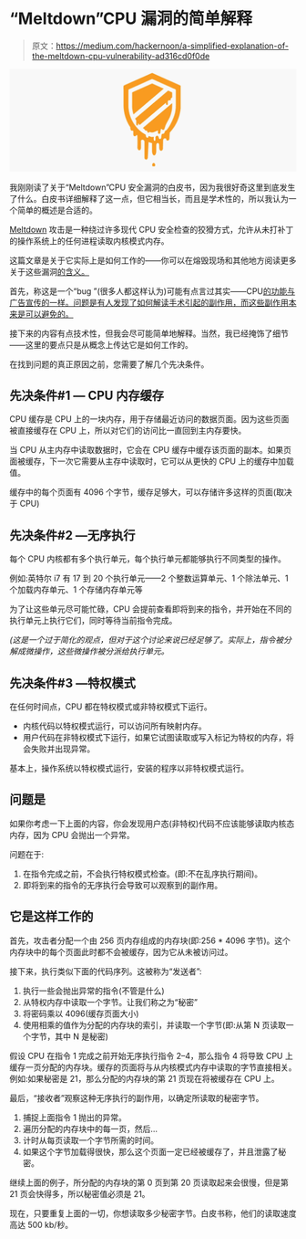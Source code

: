 # “Meltdown”CPU 漏洞的简单解释

> 原文：<https://medium.com/hackernoon/a-simplified-explanation-of-the-meltdown-cpu-vulnerability-ad316cd0f0de>

![](img/6095ac47577bcc385e9cce82f624ca5f.png)

我刚刚读了关于“Meltdown”CPU 安全漏洞的白皮书，因为我很好奇这里到底发生了什么。白皮书详细解释了这一点，但它相当长，而且是学术性的，所以我认为一个简单的概述是合适的。

[Meltdown](https://hackernoon.com/tagged/meltdown) 攻击是一种绕过许多现代 CPU 安全检查的狡猾方式，允许从未打补丁的操作系统上的任何进程读取内核模式内存。

这篇文章是关于它实际上是如何工作的——你可以在熔毁现场和其他地方阅读更多关于这些漏洞[的含义。](https://meltdownattack.com/)

首先，称这是一个“bug ”(很多人都这样认为)可能有点言过其实——CPU[的功能与广告宣传的一样。问题是有人发现了如何解读手术引起的副作用，而这些副作用本来是可以避免的。](https://hackernoon.com/tagged/cpu)

接下来的内容有点技术性，但我会尽可能简单地解释。当然，我已经掩饰了细节——这里的要点只是从概念上传达它是如何工作的。

在找到问题的真正原因之前，您需要了解几个先决条件。

## 先决条件#1 — CPU 内存缓存

CPU 缓存是 CPU 上的一块内存，用于存储最近访问的数据页面。因为这些页面被直接缓存在 CPU 上，所以对它们的访问比一直回到主内存要快。

当 CPU 从主内存中读取数据时，它会在 CPU 缓存中缓存该页面的副本。如果页面被缓存，下一次它需要从主存中读取时，它可以从更快的 CPU 上的缓存中加载值。

缓存中的每个页面有 4096 个字节，缓存足够大，可以存储许多这样的页面(取决于 CPU)

## 先决条件#2 —无序执行

每个 CPU 内核都有多个执行单元，每个执行单元都能够执行不同类型的操作。

例如:英特尔 i7 有 17 到 20 个执行单元——2 个整数运算单元、1 个除法单元、1 个加载内存单元、1 个存储内存单元等

为了让这些单元尽可能忙碌，CPU 会提前查看即将到来的指令，并开始在不同的执行单元上执行它们，同时等待当前指令完成。

*(这是一个过于简化的观点，但对于这个讨论来说已经足够了。实际上，指令被分解成微操作，这些微操作被分派给执行单元。*

## 先决条件#3 —特权模式

在任何时间点，CPU 都在特权模式或非特权模式下运行。

*   内核代码以特权模式运行，可以访问所有映射内存。
*   用户代码在非特权模式下运行，如果它试图读取或写入标记为特权的内存，将会失败并出现异常。

基本上，操作系统以特权模式运行，安装的程序以非特权模式运行。

## 问题是

如果你考虑一下上面的内容，你会发现用户态(非特权)代码不应该能够读取内核态内存，因为 CPU 会抛出一个异常。

问题在于:

1.  在指令完成之前，不会执行特权模式检查。(即:不在乱序执行期间)。
2.  即将到来的指令的无序执行会导致可以观察到的副作用。

## 它是这样工作的

首先，攻击者分配一个由 256 页内存组成的内存块(即:256 * 4096 字节)。这个内存块中的每个页面此时都不会被缓存，因为它从未被访问过。

接下来，执行类似下面的代码序列。这被称为“发送者”:

1.  执行一些会抛出异常的指令(不管是什么)
2.  从特权内存中读取一个字节。让我们称之为“秘密”
3.  将密码乘以 4096(缓存页面大小)
4.  使用相乘的值作为分配的内存块的索引，并读取一个字节(即:从第 N 页读取一个字节，其中 N 是秘密)

假设 CPU 在指令 1 完成之前开始无序执行指令 2–4，那么指令 4 将导致 CPU 上缓存一页分配的内存块。缓存的页面将与从内核模式内存中读取的字节直接相关。例如:如果秘密是 21，那么分配的内存块的第 21 页现在将被缓存在 CPU 上。

最后，“接收者”观察这种无序执行的副作用，以确定所读取的秘密字节。

1.  捕捉上面指令 1 抛出的异常。
2.  遍历分配的内存块中的每一页，然后…
3.  计时从每页读取一个字节所需的时间。
4.  如果这个字节加载得很快，那么这个页面一定已经被缓存了，并且泄露了秘密。

继续上面的例子，所分配的内存块的第 0 页到第 20 页读取起来会很慢，但是第 21 页会快得多，所以秘密值必须是 21。

现在，只要重复上面的一切，你想读取多少秘密字节。白皮书称，他们的读取速度高达 500 kb/秒。